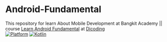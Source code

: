 # Android-Fundamental

This repository for learn About Mobile Development at Bangkit Academy || course  [Learn Android Fundamental](https://www.dicoding.com/academies/14)  at [Dicoding](https://www.dicoding.com) </br>
[![Platform](https://img.shields.io/badge/platform-Android-green.svg)](http://developer.android.com/index.html) [![Kotlin](https://img.shields.io/badge/kotlin-1.9.22-blue.svg)](http://kotlinlang.org) <br>
